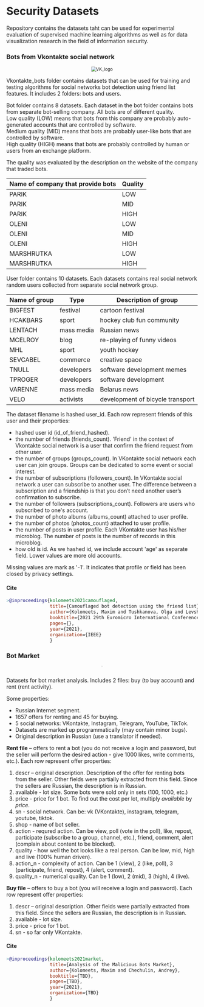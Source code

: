 # Security Datasets

Repository contains the datasets taht can be used for experimental evaluation of supervised machine learning algorithms as well as for data visualization research in the field of information security.

### Bots from Vkontakte social network

<p align="center">
  <img src="https://upload.wikimedia.org/wikipedia/commons/2/21/VK.com-logo.svg" alt="VK_logo" style="zoom:80%;" />
</p>

Vkontakte_bots folder contains datasets that can be used for training and testing algorithms for social networks bot detection using friend list features. It includes 2 folders: bots and users.

Bot folder contains 8 datasets. Each dataset in the bot folder contains bots from separate bot-selling company. All bots are of different quality. <br/>
Low quality (LOW) means that bots from this company are probably auto-generated accounts that are controlled by software. <br/>
Medium quality (MID) means that bots are probably user-like bots that are controlled by software.  <br/>
High quality (HIGH) means that bots are probably controlled by human or users from an exchange platform.

The quality was evaluated by the description on the website of the company that traded bots.


| Name of company that provide bots | Quality |
| --------------------------------- | ------- |
| PARIK                             | LOW     |
| PARIK                             | MID     |
| PARIK                             | HIGH    |
| OLENI                             | LOW     |
| OLENI                             | MID     |
| OLENI                             | HIGH    |
| MARSHRUTKA                        | LOW     |
| MARSHRUTKA                        | HIGH    |

User folder contains 10 datasets. Each datasets contains real social network random users collected from separate social network group.

| Name of group | Type       | Description of group             |
| ------------- | ---------- | -------------------------------- |
| BIGFEST       | festival   | cartoon festival                 |
| HCAKBARS      | sport      | hockey club fun community        |
| LENTACH       | mass media | Russian news                     |
| MCELROY       | blog       | re-playing of funny videos       |
| MHL           | sport      | youth hockey                     |
| SEVCABEL      | commerce   | creative space                   |
| TNULL         | developers | software development memes       |
| TPROGER       | developers | software development             |
| VARENNE       | mass media | Belarus news                     |
| VELO          | activists  | development of bicycle transport |

The dataset filename is hashed user_id. Each row represent friends of this user and their properties:
- hashed user id (id_of_friend_hashed).
- the number of friends (friends_count). 'Friend' in the context of Vkontakte social network is a user that confirm the friend request from other user.
- the number of groups (groups_count). In VKontakte social network each user can join  groups. Groups can be dedicated to some event or social interest.
- the number of subscriptions (followers_count). In VKontakte social network a user can subscribe to another user. The difference between a subscription and a friendship is that you don’t need another user’s confirmation to subscribe.
- the number of followers (subscriptions_count). Followers are users who subscribed to one's account.
- the number of photo albums (albums_count) attached to user profile. 
- the number of photos (photos_count) attached to user profile. 
- the number of posts in user profile. Each VKontakte user has his/her microblog. The number of posts is the number of records in this microblog.
- how old is id. As we hashed id, we include account 'age' as separate field. Lower values are more old accounts.

Missing values are mark as '-1'. It  indicates that profile or field has been closed by privacy settings.

#### Cite

```bibtex
>@inproceedings{kolomeets2021camouflaged,
                title={Camouflaged bot detection using the friend list},
                author={Kolomeets, Maxim and Tushkanova, Olga and Levshun, Dmitry and Chechulin, Andrey},
                booktitle={2021 29th Euromicro International Conference on Parallel, Distributed and Network-Based Processing (PDP)},
                pages={},
                year={2021},
                organization={IEEE}
                }
```


### Bot Market

<p align="center">
  <img src="http://drive.google.com/uc?export=view&id=1cAdoPt3WibBMxgnti_NonUm-JXikde6F" alt="market_logo" style="zoom:5%;" width="300" />
</p>


Datasets for bot market analysis. Includes 2 files: buy (to buy account) and rent (rent activity).

Some properties:

- Russian Internet segment.
- 1657 offers for renting and 45 for buying.
- 5 social networks: VKontakte, Instagram, Telegram, YouTube, TikTok.
- Datasets are marked up programmatically (may contain minor bugs).
- Original description in Russian (use a translator if needed).

**Rent file** – offers to rent a bot (you do not receive a login and password, but the seller will perform the desired action - give 1000 likes, write comments, etc.). Each row represent offer properties:

1. descr – original description. Description of the offer for renting bots from the seller. Other fields were partially extracted from this field. Since the sellers are Russian, the description is in Russian.
2. available - lot size. Some bots were sold only in sets (100, 1000, etc.)
3. price - price for 1 bot. To find out the cost per lot, multiply *available* by *price*.
4. sn - social network. Can be: vk (VKontakte), instagram, telegram, youtube, tiktok.
5. shop - name of bot seller.
6. action - requred action. Can be view, poll (vote in the poll), like, repost, participate (subscribe to a group, channel, etc.), friend, comment, alert (complain about content to be blocked).
7. quality - how well the bot looks like a real person. Can be low, mid, high and live (100% human driven).
8. action_n - complexity of action. Can be 1 (view), 2 (like, poll), 3 (participate, friend, repost), 4 (alert, comment).
9. quality_n - numerical quality. Can be 1 (low), 2 (mid), 3 (high), 4 (live).

**Buy file** – offers to buy a bot (you will receive a login and password). Each row represent offer properties:

1. descr – original description. Other fields were partially extracted from this field. Since the sellers are Russian, the description is in Russian.
2. available - lot size.
3. price - price for 1 bot.
4. sn - so far only VKontakte.

#### Cite
```bibtex
>@inproceedings{kolomeets2021market,
                title={Analysis of the Malicious Bots Market},
                author={Kolomeets, Maxim and Chechulin, Andrey},
                booktitle={TBD},
                pages={TBD},
                year={2021},
                organization={TBD}
                }
```
